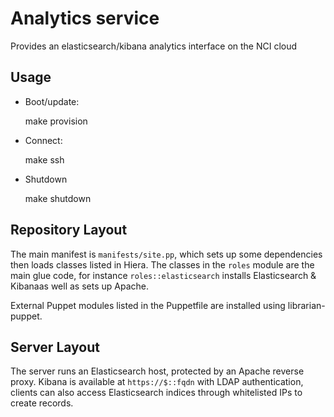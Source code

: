 Analytics service
=================

Provides an elasticsearch/kibana analytics interface on the NCI cloud

Usage
-----

 * Boot/update:

    make provision

 * Connect:

    make ssh

 * Shutdown

    make shutdown

Repository Layout
-----------------

The main manifest is `manifests/site.pp`, which sets up some dependencies then
loads classes listed in Hiera. The classes in the `roles` module are the main
glue code, for instance `roles::elasticsearch` installs Elasticsearch &
Kibanaas well as sets up Apache.

External Puppet modules listed in the Puppetfile are installed using
librarian-puppet. 

Server Layout
-------------

The server runs an Elasticsearch host, protected by an Apache reverse proxy.
Kibana is available at `https://$::fqdn` with LDAP authentication, clients can
also access Elasticsearch indices through whitelisted IPs to create records.
